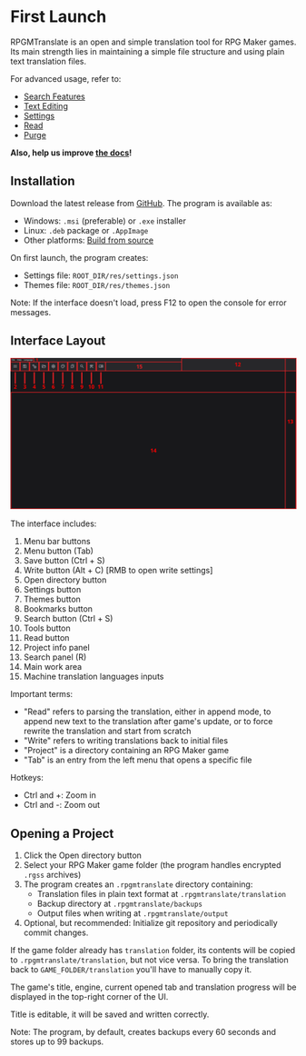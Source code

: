 # First Launch

RPGMTranslate is an open and simple translation tool for RPG Maker games. Its main strength lies in maintaining a simple file structure and using plain text translation files.

For advanced usage, refer to:

- [Search Features](search.md)
- [Text Editing](text-editing.md)
- [Settings](settings.md)
- [Read](read.md)
- [Purge](purge.md)

**Also, help us improve [the docs](https://github.com/savannstm/rpgmtranslate/tree/main/docs/docs/en)!**

## Installation

Download the latest release from [GitHub](https://github.com/savannstm/rpgmtranslate/releases/latest). The program is available as:

- Windows: `.msi` (preferable) or `.exe` installer
- Linux: `.deb` package or `.AppImage`
- Other platforms: [Build from source](build.md)

On first launch, the program creates:

- Settings file: `ROOT_DIR/res/settings.json`
- Themes file: `ROOT_DIR/res/themes.json`

Note: If the interface doesn't load, press F12 to open the console for error messages.

## Interface Layout

![Interface layout](../assets/layout.png)

The interface includes:

1.  Menu bar buttons
2.  Menu button (Tab)
3.  Save button (Ctrl + S)
4.  Write button (Alt + C) [RMB to open write settings]
5.  Open directory button
6.  Settings button
7.  Themes button
8.  Bookmarks button
9.  Search button (Ctrl + S)
10. Tools button
11. Read button
12. Project info panel
13. Search panel (R)
14. Main work area
15. Machine translation languages inputs

Important terms:

- "Read" refers to parsing the translation, either in append mode, to append new text to the translation after game's update, or to force rewrite the translation and start from scratch
- "Write" refers to writing translations back to initial files
- "Project" is a directory containing an RPG Maker game
- "Tab" is an entry from the left menu that opens a specific file

Hotkeys:

- Ctrl and +: Zoom in
- Ctrl and -: Zoom out

## Opening a Project

1.  Click the Open directory button
2.  Select your RPG Maker game folder (the program handles encrypted `.rgss` archives)
3.  The program creates an `.rpgmtranslate` directory containing:
    - Translation files in plain text format at `.rpgmtranslate/translation`
    - Backup directory at `.rpgmtranslate/backups`
    - Output files when writing at `.rpgmtranslate/output`
4.  Optional, but recommended: Initialize git repository and periodically commit changes.

If the game folder already has `translation` folder, its contents will be copied to `.rpgmtranslate/translation`, but not vice versa. To bring the translation back to `GAME_FOLDER/translation` you'll have to manually copy it.

The game's title, engine, current opened tab and translation progress will be displayed in the top-right corner of the UI.

Title is editable, it will be saved and written correctly.

Note: The program, by default, creates backups every 60 seconds and stores up to 99 backups.
